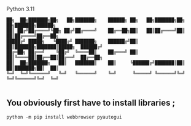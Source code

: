 Python 3.11                                                                                                               
```
██╗  ██╗███████╗██╗   ██╗███████╗    ██████╗ ██╗   ██╗███████╗██╗  ██╗███████╗██████╗ 
██║ ██╔╝██╔════╝╚██╗ ██╔╝██╔════╝    ██╔══██╗██║   ██║██╔════╝██║  ██║██╔════╝██╔══██╗
█████╔╝ █████╗   ╚████╔╝ ███████╗    ██████╔╝██║   ██║███████╗███████║█████╗  ██████╔╝
██╔═██╗ ██╔══╝    ╚██╔╝  ╚════██║    ██╔═══╝ ██║   ██║╚════██║██╔══██║██╔══╝  ██╔══██╗
██║  ██╗███████╗   ██║   ███████║    ██║     ╚██████╔╝███████║██║  ██║███████╗██║  ██║
╚═╝  ╚═╝╚══════╝   ╚═╝   ╚══════╝    ╚═╝      ╚═════╝ ╚══════╝╚═╝  ╚═╝╚══════╝╚═╝  ╚═╝
                                                                                         
```

## You obviously first have to install libraries ;

```
python -m pip install webbrowser pyautogui 
```
